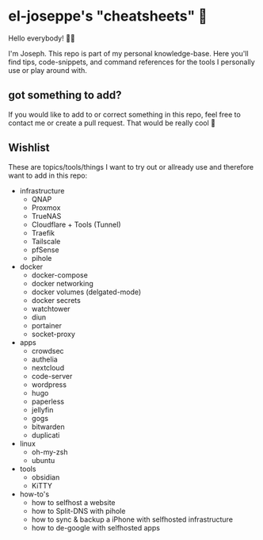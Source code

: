 # el-joseppe's "cheatsheets" 🚀

Hello everybody! 🙋‍♂

I'm Joseph. This repo is part of my personal knowledge-base. Here you'll find tips, code-snippets, and command references for the tools I personally use or play around with.

## got something to add?
If you would like to add to or correct something in this repo, feel free to contact me or create a pull request. That would be really cool 🙂

## Wishlist
These are topics/tools/things I want to try out or allready use and therefore want to add in this repo:
- infrastructure
	- QNAP
	- Proxmox
	- TrueNAS
	- Cloudflare + Tools (Tunnel)
	- Traefik
	- Tailscale
	- pfSense
	- pihole
- docker
	- docker-compose
	- docker networking
	- docker volumes (delgated-mode)
	- docker secrets
	- watchtower
	- diun
	- portainer
	- socket-proxy
- apps
	- crowdsec
	- authelia
	- nextcloud
	- code-server
	- wordpress
	- hugo
	- paperless
	- jellyfin
	- gogs
	- bitwarden
	- duplicati
- linux
	- oh-my-zsh
	- ubuntu
- tools
	- obsidian
	- KiTTY
- how-to's
	- how to selfhost a website
	- how to Split-DNS with pihole
	- how to sync & backup a iPhone with selfhosted infrastructure
	- how to de-google with selfhosted apps